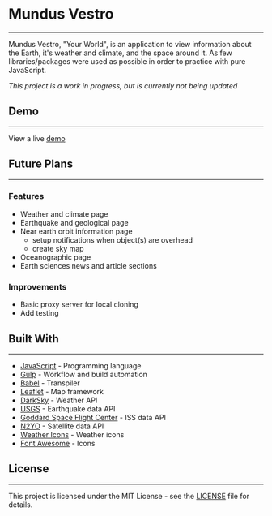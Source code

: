 # Mundus Vestro

---

Mundus Vestro, "Your World", is an application to view information
about the Earth, it's weather and climate, and the space around it. As few libraries/packages were used as possible in order to practice with pure JavaScript.

*This project is a work in progress, but is currently not being updated*


## Demo

---

View a live [demo](http://andrew-wanex.com/mundus-vestro)


## Future Plans

---

### Features
* Weather and climate page
* Earthquake and geological page
* Near earth orbit information page
  * setup notifications when object(s) are overhead
  * create sky map
* Oceanographic page
* Earth sciences news and article sections

### Improvements
* Basic proxy server for local cloning
* Add testing


## Built With

---

* [JavaScript](https://developer.mozilla.org/en-US/docs/Web/javascript) - Programming language
* [Gulp](https://gulpjs.com/) - Workflow and build automation
* [Babel](https://babeljs.io/) - Transpiler
* [Leaflet](https://leafletjs.com/) - Map framework
* [DarkSky](https://darksky.net/forecast/40.7127,-74.0059/us12/en) - Weather API
* [USGS](https://www.usgs.gov/) - Earthquake data API
* [Goddard Space Flight Center](https://sscweb.sci.gsfc.nasa.gov) - ISS data API
* [N2YO](https://www.n2yo.com) - Satellite data API
* [Weather Icons](https://erikflowers.github.io/weather-icons/) - Weather icons
* [Font Awesome](https://fontawesome.com/) - Icons


## License

---

This project is licensed under the MIT License - see the [LICENSE](https://github.com/ARW2705/mundus-vestro/blob/master/LICENSE) file for details.
